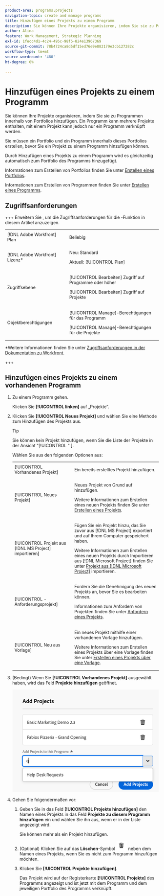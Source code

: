 ```yaml
---
product-area: programs;projects
navigation-topic: create and manage programs
title: Hinzufügen eines Projekts zu einem Programm
description: Sie können Ihre Projekte organisieren, indem Sie sie zu Programmen innerhalb von Portfolios hinzufügen. Ein Programm kann mehrere Projekte enthalten, mit einem Projekt kann jedoch nur ein Programm verknüpft werden. Durch Hinzufügen eines Projekts zu einem Programm wird es gleichzeitig automatisch zum Portfolio des Programms hinzugefügt.
author: Alina
feature: Work Management, Strategic Planning
exl-id: 1fecc4d1-4c24-495c-98f5-824e13967369
source-git-commit: 78b4724ca8d5df15ed76e9e882179e3cb127282c
workflow-type: tm+mt
source-wordcount: '480'
ht-degree: 0%

---
```


# Hinzufügen eines Projekts zu einem Programm

<!--Audited: 5/2025-->

<!--<span class="preview">The highlighted information on this page refers to functionality not yet generally available. It is available only in the Preview environment for all customers. The same features will also be available in the Production environment for all customers after a week from the Preview release. </span>   

<span class="preview">For more information, see [Interface modernization](/help/quicksilver/product-announcements/product-releases/interface-modernization/interface-modernization.md). </span>-->

Sie können Ihre Projekte organisieren, indem Sie sie zu Programmen innerhalb von Portfolios hinzufügen. Ein Programm kann mehrere Projekte enthalten, mit einem Projekt kann jedoch nur ein Programm verknüpft werden.

Sie müssen ein Portfolio und ein Programm innerhalb dieses Portfolios erstellen, bevor Sie ein Projekt zu einem Programm hinzufügen können.

Durch Hinzufügen eines Projekts zu einem Programm wird es gleichzeitig automatisch zum Portfolio des Programms hinzugefügt.

Informationen zum Erstellen von Portfolios finden Sie unter [Erstellen eines Portfolios](../../../manage-work/portfolios/create-and-manage-portfolios/create-portfolios.md).

Informationen zum Erstellen von Programmen finden Sie unter [Erstellen eines Programms](../../../manage-work/portfolios/create-and-manage-programs/create-program.md).

## Zugriffsanforderungen

+++ Erweitern Sie , um die Zugriffsanforderungen für die -Funktion in diesem Artikel anzuzeigen.

<table style="table-layout:auto"> 
 <col> 
 <col> 
 <tbody> 
  <tr> 
   <td role="rowheader">[!DNL Adobe Workfront] Plan</td> 
   <td> <p>Beliebig</p> </td> 
  </tr> 
  <tr> 
   <td role="rowheader">[!DNL Adobe Workfront] Lizenz*</td> 
   <td><p>Neu: Standard</p> 
   <p>Aktuell: [!UICONTROL Plan] </p> </td> 
  </tr> 
  <tr> 
   <td role="rowheader">Zugriffsebene</td> 
   <td> <p>[!UICONTROL Bearbeiten] Zugriff auf Programme oder höher</p> <p>[!UICONTROL Bearbeiten] Zugriff auf Projekte</p> </td> 
  </tr> 
  <tr> 
   <td role="rowheader">Objektberechtigungen</td> 
   <td> <p>[!UICONTROL Manage]-Berechtigungen für das Programm</p> <p>[!UICONTROL Manage]-Berechtigungen für die Projekte</p> </td> 
  </tr> 
 </tbody> 
</table>

*Weitere Informationen finden Sie unter [Zugriffsanforderungen in der Dokumentation zu Workfront](/help/quicksilver/administration-and-setup/add-users/access-levels-and-object-permissions/access-level-requirements-in-documentation.md).

+++

## Hinzufügen eines Projekts zu einem vorhandenen Programm

1. Zu einem Programm gehen.

   Klicken Sie **[!UICONTROL linken]** auf „Projekte“.

1. Klicken Sie **[!UICONTROL Neues Projekt]** und wählen Sie eine Methode zum Hinzufügen des Projekts aus.

   >[!TIP]
   >
   >Sie können kein Projekt hinzufügen, wenn Sie die Liste der Projekte in der Ansicht &quot;[!UICONTROL &quot; &#x200B;].

   Wählen Sie aus den folgenden Optionen aus:

   <table style="table-layout:auto"> 
    <col> 
    <col> 
    <tbody> 
     <tr> 
      <td role="rowheader">[!UICONTROL Vorhandenes Projekt]</td> 
      <td> <p>Ein bereits erstelltes Projekt hinzufügen.</p> </td> 
     </tr> 
     <tr> 
      <td role="rowheader">[!UICONTROL Neues Projekt]</td> 
      <td> <p>Neues Projekt von Grund auf hinzufügen. </p> <p>Weitere Informationen zum Erstellen eines neuen Projekts finden Sie unter <a href="../../../manage-work/projects/create-projects/create-project.md" class="MCXref xref">Erstellen eines Projekts</a>. </p> </td> 
     </tr> 
     <tr> 
      <td role="rowheader">[!UICONTROL Projekt aus [!DNL MS Project] importieren] </td> 
      <td> <p>Fügen Sie ein Projekt hinzu, das Sie zuvor aus [!DNL MS Project] exportiert und auf Ihrem Computer gespeichert haben. </p> <p>Weitere Informationen zum Erstellen eines neuen Projekts durch Importieren aus [!DNL Microsoft Project] finden Sie unter <a href="../../../manage-work/projects/create-projects/import-project-from-ms-project.md" class="MCXref xref">Projekt aus [!DNL Microsoft Project]</a> importieren.</p> </td> 
     </tr> 
     <tr> 
      <td role="rowheader">[!UICONTROL -Anforderungsprojekt]</td> 
      <td> <p>Fordern Sie die Genehmigung des neuen Projekts an, bevor Sie es bearbeiten können.</p> <p>Informationen zum Anfordern von Projekten finden Sie unter <a href="../../../manage-work/projects/create-projects/request-project.md">Anfordern eines Projekts</a>. </p> </td> 
     </tr> 
     <tr> 
      <td role="rowheader">[!UICONTROL Neu aus Vorlage]</td> 
      <td> <p>Ein neues Projekt mithilfe einer vorhandenen Vorlage hinzufügen. </p> <p>Weitere Informationen zum Erstellen eines Projekts über eine Vorlage finden Sie unter <a href="../../../manage-work/projects/create-projects/create-project-from-template.md" class="MCXref xref">Erstellen eines Projekts über eine Vorlage</a>.</p> </td> 
     </tr> 
    </tbody> 
   </table>

1. (Bedingt) Wenn Sie **[!UICONTROL Vorhandenes Projekt]** ausgewählt haben, wird das Feld **Projekte hinzufügen** geöffnet. <!--check at unshimming-->

   ![Vorhandene Projekte zum Programmfeld hinzufügen](assets/add-projects-to-programs-box.png)<!--check at unshimming-->

1. Gehen Sie folgendermaßen vor:

   1. Geben Sie in das Feld **[!UICONTROL Projekte hinzufügen]** den Namen eines Projekts in das Feld **Projekte zu diesem Programm hinzufügen** ein und wählen Sie ihn aus, wenn er in der Liste angezeigt wird. <!--check casing on links and buttons-->

      Sie können mehr als ein Projekt hinzufügen.
   1. (Optional) Klicken Sie auf das **Löschen**-Symbol ![Löschen](assets/delete-icon.png) neben dem Namen eines Projekts, wenn Sie es nicht zum Programm hinzufügen möchten.

   1. Klicken Sie **[!UICONTROL Projekte hinzufügen]**. <!--check at unshimming-->

      Das Projekt wird auf der Registerkarte **[!UICONTROL Projekte]** des Programms angezeigt und ist jetzt mit dem Programm und dem jeweiligen Portfolio des Programms verknüpft.
